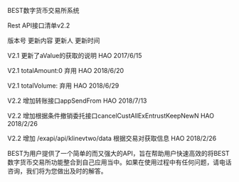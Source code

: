 BEST数字货币交易所系统

Rest API接口清单v2.2

版本号	        更新内容	                                       更新人	  更新时间

V2.1	更新了aValue的获取的说明	                                  HAO	    2017/6/15

V2.1	totalAmount:0  弃用	                                     HAO	   2018/6/20

V2.1	totalVolume:   弃用	                                     HAO	   2018/6/29

V2.2	增加转账接口appSendFrom	                                  HAO	    2018/7/13

V2.2	增加根据条件撤销委托接口cancelCustAllExEntrustKeepNewN	    HAO	    2018/2/26

V2.2	增加 /exapi/api/klinevtwo/data  根据交易对获取信息	         HAO     2018/2/26

BEST为用户提供了一个简单的而又强大的API，旨在帮助用户快速高效的将BEST数字货币交易所功能整合到自己应用当中。如果在使用过程中有任何问题，请电话咨询，我们将为您做出及时的解答。
